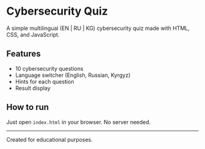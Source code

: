 
# Cybersecurity Quiz

A simple multilingual (EN | RU | KG) cybersecurity quiz made with HTML, CSS, and JavaScript.

## Features
- 10 cybersecurity questions
- Language switcher (English, Russian, Kyrgyz)
- Hints for each question
- Result display

## How to run
Just open `index.html` in your browser. No server needed.

---
Created for educational purposes.
